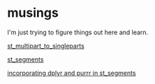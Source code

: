 # musings
I'm just trying to figure things out here and learn.

[st_multipart_to_singleparts](st_multipart_to_singleparts/st_multipart_to_singleparts.md)

[st_segments](st_segments/st_segments.nb.html)

[incorporating dplyr and purrr in st_segments](st_segments_tbl/st_segments_tbl.nb.html)
